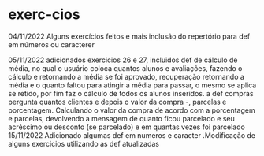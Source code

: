 # exerc-cios
04/11/2022 
Alguns exercícios feitos e mais inclusão do repertório para def em números ou caracterer 

05/11/2022
adicionados exercicios 26 e 27, incluidos def de cálculo de média, no qual o usuário coloca quantos alunos e avaliações, fazendo o cálculo e retornando a média se foi aprovado, recuperação retornando a média e o quanto faltou para atingir a média para passar, o mesmo se aplica se retido, por fim faz o cálculo de todos os alunos inseridos. a def compras pergunta quantos clientes e depois o valor da compra -, parcelas e porcentagem. Calculando o valor da compra de acordo com a porcentagem e parcelas, devolvendo a mensagem de quanto ficou parcelado e seu acréscimo ou desconto (se parcelado) e em quantas vezes foi parcelado  
15/11/2022
Adicionado algumas def em numeros e caracter
.Modificação de alguns exercicios utilizando as def atualizadas
